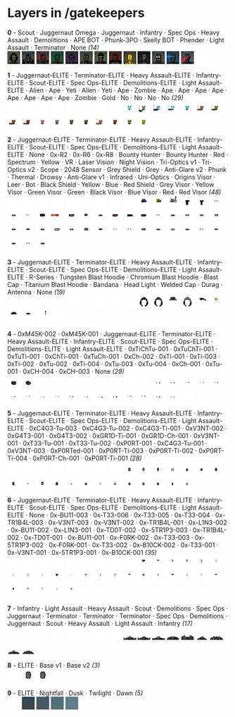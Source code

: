 # Layers in /gatekeepers

**0** -  Scout · Juggernaut Omega · Juggernaut · Infantry · Spec Ops · Heavy Assault · Demolitions · APE BOT · Phunk-3PO · Skelly BOT · Phender · Light Assault · Terminator · None  _(14)_ <br>
![](0_0.png "0 - Scout") 
![](0_1.png "1 - Juggernaut Omega") 
![](0_2.png "2 - Juggernaut") 
![](0_3.png "3 - Infantry") 
![](0_4.png "4 - Spec Ops") 
![](0_5.png "5 - Heavy Assault") 
![](0_6.png "6 - Demolitions") 
![](0_7.png "7 - APE BOT") 
![](0_8.png "8 - Phunk-3PO") 
![](0_9.png "9 - Skelly BOT") 
![](0_10.png "10 - Phender") 
![](0_11.png "11 - Light Assault") 
![](0_12.png "12 - Terminator") 
![](0_13.png "13 - None") 


**1** -  Juggernaut-ELITE · Terminator-ELITE · Heavy Assault-ELITE · Infantry-ELITE · Scout-ELITE · Spec Ops-ELITE · Demolitions-ELITE · Light Assault-ELITE · Alien · Ape · Yeti · Alien · Yeti · Ape · Zombie · Ape · Ape · Ape · Ape · Ape · Ape · Ape · Ape · Zombie · Gold · No · No · No · No  _(29)_ <br>
![](1_0.png "0 - Juggernaut-ELITE") 
![](1_1.png "1 - Terminator-ELITE") 
![](1_2.png "2 - Heavy Assault-ELITE") 
![](1_3.png "3 - Infantry-ELITE") 
![](1_4.png "4 - Scout-ELITE") 
![](1_5.png "5 - Spec Ops-ELITE") 
![](1_6.png "6 - Demolitions-ELITE") 
![](1_7.png "7 - Light Assault-ELITE") 
![](1_8.png "8 - Alien") 
![](1_9.png "9 - Ape") 
![](1_10.png "10 - Yeti") 
![](1_11.png "11 - Alien") 
![](1_12.png "12 - Yeti") 
![](1_13.png "13 - Ape") 
![](1_14.png "14 - Zombie") 
![](1_15.png "15 - Ape") 
![](1_16.png "16 - Ape") 
![](1_17.png "17 - Ape") 
![](1_18.png "18 - Ape") 
![](1_19.png "19 - Ape") 
![](1_20.png "20 - Ape") 
![](1_21.png "21 - Ape") 
![](1_22.png "22 - Ape") 
![](1_23.png "23 - Zombie") 
![](1_24.png "24 - Gold") 
![](1_25.png "25 - No") 
![](1_26.png "26 - No") 
![](1_27.png "27 - No") 
![](1_28.png "28 - No") 


**2** -  Juggernaut-ELITE · Terminator-ELITE · Heavy Assault-ELITE · Infantry-ELITE · Scout-ELITE · Spec Ops-ELITE · Demolitions-ELITE · Light Assault-ELITE · None · 0x-R2 · 0x-R6 · 0x-R8 · Bounty Hunter · Bounty Hunter · Red · Spectrum · Yellow · VR · Laser Vision · Night Vision · Tri-Optics v1 · Tri-Optics v2 · Scope · 2048 Sensor · Grey Shield · Grey · Anti-Glare v2 · Phunk · Thermal · Drowsy · Anti-Glare v1 · Infrared · Uni-Optics · Origins Visor · Leer · Bot · Black Shield · Yellow · Blue · Red Shield · Grey Visor · Yellow Visor · Green Visor · Green · Black Visor · Blue Visor · Red · Red Visor  _(48)_ <br>
![](2_0.png "0 - Juggernaut-ELITE") 
![](2_1.png "1 - Terminator-ELITE") 
![](2_2.png "2 - Heavy Assault-ELITE") 
![](2_3.png "3 - Infantry-ELITE") 
![](2_4.png "4 - Scout-ELITE") 
![](2_5.png "5 - Spec Ops-ELITE") 
![](2_6.png "6 - Demolitions-ELITE") 
![](2_7.png "7 - Light Assault-ELITE") 
![](2_8.png "8 - None") 
![](2_9.png "9 - 0x-R2") 
![](2_10.png "10 - 0x-R6") 
![](2_11.png "11 - 0x-R8") 
![](2_12.png "12 - Bounty Hunter") 
![](2_13.png "13 - Bounty Hunter") 
![](2_14.png "14 - Red") 
![](2_15.png "15 - Spectrum") 
![](2_16.png "16 - Yellow") 
![](2_17.png "17 - VR") 
![](2_18.png "18 - Laser Vision") 
![](2_19.png "19 - Night Vision") 
![](2_20.png "20 - Tri-Optics v1") 
![](2_21.png "21 - Tri-Optics v2") 
![](2_22.png "22 - Scope") 
![](2_23.png "23 - 2048 Sensor") 
![](2_24.png "24 - Grey Shield") 
![](2_25.png "25 - Grey") 
![](2_26.png "26 - Anti-Glare v2") 
![](2_27.png "27 - Phunk") 
![](2_28.png "28 - Thermal") 
![](2_29.png "29 - Drowsy") 
![](2_30.png "30 - Anti-Glare v1") 
![](2_31.png "31 - Infrared") 
![](2_32.png "32 - Uni-Optics") 
![](2_33.png "33 - Origins Visor") 
![](2_34.png "34 - Leer") 
![](2_35.png "35 - Bot") 
![](2_36.png "36 - Black Shield") 
![](2_37.png "37 - Yellow") 
![](2_38.png "38 - Blue") 
![](2_39.png "39 - Red Shield") 
![](2_40.png "40 - Grey Visor") 
![](2_41.png "41 - Yellow Visor") 
![](2_42.png "42 - Green Visor") 
![](2_43.png "43 - Green") 
![](2_44.png "44 - Black Visor") 
![](2_45.png "45 - Blue Visor") 
![](2_46.png "46 - Red") 
![](2_47.png "47 - Red Visor") 


**3** -  Juggernaut-ELITE · Terminator-ELITE · Heavy Assault-ELITE · Infantry-ELITE · Scout-ELITE · Spec Ops-ELITE · Demolitions-ELITE · Light Assault-ELITE · R-Series · Tungsten Blast Hoodie · Chromium Blast Hoodie · Blast Cap · Titanium Blast Hoodie · Bandana · Head Light · Welded Cap · Durag · Antenna · None  _(19)_ <br>
![](3_0.png "0 - Juggernaut-ELITE") 
![](3_1.png "1 - Terminator-ELITE") 
![](3_2.png "2 - Heavy Assault-ELITE") 
![](3_3.png "3 - Infantry-ELITE") 
![](3_4.png "4 - Scout-ELITE") 
![](3_5.png "5 - Spec Ops-ELITE") 
![](3_6.png "6 - Demolitions-ELITE") 
![](3_7.png "7 - Light Assault-ELITE") 
![](3_8.png "8 - R-Series") 
![](3_9.png "9 - Tungsten Blast Hoodie") 
![](3_10.png "10 - Chromium Blast Hoodie") 
![](3_11.png "11 - Blast Cap") 
![](3_12.png "12 - Titanium Blast Hoodie") 
![](3_13.png "13 - Bandana") 
![](3_14.png "14 - Head Light") 
![](3_15.png "15 - Welded Cap") 
![](3_16.png "16 - Durag") 
![](3_17.png "17 - Antenna") 
![](3_18.png "18 - None") 


**4** -  0xM45K-002 · 0xM45K-001 · Juggernaut-ELITE · Terminator-ELITE · Heavy Assault-ELITE · Infantry-ELITE · Scout-ELITE · Spec Ops-ELITE · Demolitions-ELITE · Light Assault-ELITE · 0xTiChTu-001 · 0xTuChTi-001 · 0xTuTi-001 · 0xChTi-001 · 0xTuCh-001 · 0xCh-002 · 0xTi-001 · 0xTi-003 · 0xTi-002 · 0xTu-002 · 0xTi-004 · 0xTu-003 · 0xTu-004 · 0xCh-001 · 0xTu-001 · 0xCH-004 · 0xCH-003 · None  _(28)_ <br>
![](4_0.png "0 - 0xM45K-002") 
![](4_1.png "1 - 0xM45K-001") 
![](4_2.png "2 - Juggernaut-ELITE") 
![](4_3.png "3 - Terminator-ELITE") 
![](4_4.png "4 - Heavy Assault-ELITE") 
![](4_5.png "5 - Infantry-ELITE") 
![](4_6.png "6 - Scout-ELITE") 
![](4_7.png "7 - Spec Ops-ELITE") 
![](4_8.png "8 - Demolitions-ELITE") 
![](4_9.png "9 - Light Assault-ELITE") 
![](4_10.png "10 - 0xTiChTu-001") 
![](4_11.png "11 - 0xTuChTi-001") 
![](4_12.png "12 - 0xTuTi-001") 
![](4_13.png "13 - 0xChTi-001") 
![](4_14.png "14 - 0xTuCh-001") 
![](4_15.png "15 - 0xCh-002") 
![](4_16.png "16 - 0xTi-001") 
![](4_17.png "17 - 0xTi-003") 
![](4_18.png "18 - 0xTi-002") 
![](4_19.png "19 - 0xTu-002") 
![](4_20.png "20 - 0xTi-004") 
![](4_21.png "21 - 0xTu-003") 
![](4_22.png "22 - 0xTu-004") 
![](4_23.png "23 - 0xCh-001") 
![](4_24.png "24 - 0xTu-001") 
![](4_25.png "25 - 0xCH-004") 
![](4_26.png "26 - 0xCH-003") 
![](4_27.png "27 - None") 


**5** -  Juggernaut-ELITE · Terminator-ELITE · Heavy Assault-ELITE · Infantry-ELITE · Scout-ELITE · Spec Ops-ELITE · Demolitions-ELITE · Light Assault-ELITE · 0xC4G3-Tu-003 · 0xC4G3-Tu-002 · 0xC4G3-Ti-001 · 0xV3NT-002 · 0xG4T3-001 · 0xG4T3-002 · 0xGR1D-Ti-001 · 0xGR1D-Ch-001 · 0xV3NT-001 · 0xT33-Tu-001 · 0xT33-Tu-002 · 0xP0RT-001 · 0xC4G3-Tu-001 · 0xV3NT-003 · 0xP0RTed-001 · 0xP0RT-Ti-003 · 0xP0RT-Ti-002 · 0xP0RT-Ti-004 · 0xP0RT-Ch-001 · 0xP0RT-Ti-001  _(28)_ <br>
![](5_0.png "0 - Juggernaut-ELITE") 
![](5_1.png "1 - Terminator-ELITE") 
![](5_2.png "2 - Heavy Assault-ELITE") 
![](5_3.png "3 - Infantry-ELITE") 
![](5_4.png "4 - Scout-ELITE") 
![](5_5.png "5 - Spec Ops-ELITE") 
![](5_6.png "6 - Demolitions-ELITE") 
![](5_7.png "7 - Light Assault-ELITE") 
![](5_8.png "8 - 0xC4G3-Tu-003") 
![](5_9.png "9 - 0xC4G3-Tu-002") 
![](5_10.png "10 - 0xC4G3-Ti-001") 
![](5_11.png "11 - 0xV3NT-002") 
![](5_12.png "12 - 0xG4T3-001") 
![](5_13.png "13 - 0xG4T3-002") 
![](5_14.png "14 - 0xGR1D-Ti-001") 
![](5_15.png "15 - 0xGR1D-Ch-001") 
![](5_16.png "16 - 0xV3NT-001") 
![](5_17.png "17 - 0xT33-Tu-001") 
![](5_18.png "18 - 0xT33-Tu-002") 
![](5_19.png "19 - 0xP0RT-001") 
![](5_20.png "20 - 0xC4G3-Tu-001") 
![](5_21.png "21 - 0xV3NT-003") 
![](5_22.png "22 - 0xP0RTed-001") 
![](5_23.png "23 - 0xP0RT-Ti-003") 
![](5_24.png "24 - 0xP0RT-Ti-002") 
![](5_25.png "25 - 0xP0RT-Ti-004") 
![](5_26.png "26 - 0xP0RT-Ch-001") 
![](5_27.png "27 - 0xP0RT-Ti-001") 


**6** -  Juggernaut-ELITE · Terminator-ELITE · Heavy Assault-ELITE · Infantry-ELITE · Scout-ELITE · Spec Ops-ELITE · Demolitions-ELITE · Light Assault-ELITE · None · 0x-BU11-003 · 0x-T33-006 · 0x-T33-005 · 0x-T33-004 · 0x-TR1B4L-003 · 0x-V3NT-003 · 0x-V3NT-002 · 0x-TR1B4L-001 · 0x-L1N3-002 · 0x-BU11-002 · 0x-L1N3-001 · 0x-TD0T-002 · 0x-5TR1P3-003 · 0x-TR1B4L-002 · 0x-TD0T-001 · 0x-BU11-001 · 0x-F0RK-002 · 0x-T33-003 · 0x-5TR1P3-002 · 0x-F0RK-001 · 0x-T33-002 · 0x-B10CK-002 · 0x-T33-001 · 0x-V3NT-001 · 0x-5TR1P3-001 · 0x-B10CK-001  _(35)_ <br>
![](6_0.png "0 - Juggernaut-ELITE") 
![](6_1.png "1 - Terminator-ELITE") 
![](6_2.png "2 - Heavy Assault-ELITE") 
![](6_3.png "3 - Infantry-ELITE") 
![](6_4.png "4 - Scout-ELITE") 
![](6_5.png "5 - Spec Ops-ELITE") 
![](6_6.png "6 - Demolitions-ELITE") 
![](6_7.png "7 - Light Assault-ELITE") 
![](6_8.png "8 - None") 
![](6_9.png "9 - 0x-BU11-003") 
![](6_10.png "10 - 0x-T33-006") 
![](6_11.png "11 - 0x-T33-005") 
![](6_12.png "12 - 0x-T33-004") 
![](6_13.png "13 - 0x-TR1B4L-003") 
![](6_14.png "14 - 0x-V3NT-003") 
![](6_15.png "15 - 0x-V3NT-002") 
![](6_16.png "16 - 0x-TR1B4L-001") 
![](6_17.png "17 - 0x-L1N3-002") 
![](6_18.png "18 - 0x-BU11-002") 
![](6_19.png "19 - 0x-L1N3-001") 
![](6_20.png "20 - 0x-TD0T-002") 
![](6_21.png "21 - 0x-5TR1P3-003") 
![](6_22.png "22 - 0x-TR1B4L-002") 
![](6_23.png "23 - 0x-TD0T-001") 
![](6_24.png "24 - 0x-BU11-001") 
![](6_25.png "25 - 0x-F0RK-002") 
![](6_26.png "26 - 0x-T33-003") 
![](6_27.png "27 - 0x-5TR1P3-002") 
![](6_28.png "28 - 0x-F0RK-001") 
![](6_29.png "29 - 0x-T33-002") 
![](6_30.png "30 - 0x-B10CK-002") 
![](6_31.png "31 - 0x-T33-001") 
![](6_32.png "32 - 0x-V3NT-001") 
![](6_33.png "33 - 0x-5TR1P3-001") 
![](6_34.png "34 - 0x-B10CK-001") 


**7** -  Infantry · Light Assault · Heavy Assault · Scout · Demolitions · Spec Ops · Juggernaut · Terminator · Terminator · Terminator · Spec Ops · Demolitions · Juggernaut · Scout · Heavy Assault · Light Assault · Infantry  _(17)_ <br>
![](7_0.png "0 - Infantry") 
![](7_1.png "1 - Light Assault") 
![](7_2.png "2 - Heavy Assault") 
![](7_3.png "3 - Scout") 
![](7_4.png "4 - Demolitions") 
![](7_5.png "5 - Spec Ops") 
![](7_6.png "6 - Juggernaut") 
![](7_7.png "7 - Terminator") 
![](7_8.png "8 - Terminator") 
![](7_9.png "9 - Terminator") 
![](7_10.png "10 - Spec Ops") 
![](7_11.png "11 - Demolitions") 
![](7_12.png "12 - Juggernaut") 
![](7_13.png "13 - Scout") 
![](7_14.png "14 - Heavy Assault") 
![](7_15.png "15 - Light Assault") 
![](7_16.png "16 - Infantry") 


**8** -  ELITE · Base v1 · Base v2  _(3)_ <br>
![](8_0.png "0 - ELITE") 
![](8_1.png "1 - Base v1") 
![](8_2.png "2 - Base v2") 


**9** -  ELITE · Nightfall · Dusk · Twilight · Dawn  _(5)_ <br>
![](9_0.png "0 - ELITE") 
![](9_1.png "1 - Nightfall") 
![](9_2.png "2 - Dusk") 
![](9_3.png "3 - Twilight") 
![](9_4.png "4 - Dawn") 


